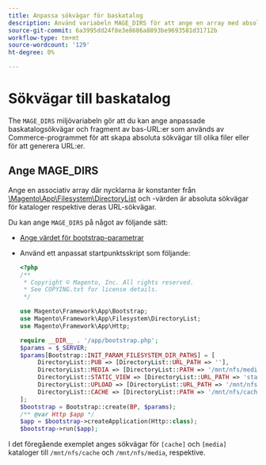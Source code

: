 ```yaml
---
title: Anpassa sökvägar för baskatalog
description: Använd variabeln MAGE_DIRS för att ange en array med absoluta sökvägar.
source-git-commit: 6a3995dd24f8e3e8686a8893be9693581d31712b
workflow-type: tm+mt
source-wordcount: '129'
ht-degree: 0%

---
```



# Sökvägar till baskatalog

The `MAGE_DIRS` miljövariabeln gör att du kan ange anpassade baskatalogsökvägar och fragment av bas-URL:er som används av Commerce-programmet för att skapa absoluta sökvägar till olika filer eller för att generera URL:er.

## Ange MAGE_DIRS

Ange en associativ array där nycklarna är konstanter från [\\Magento\\App\\Filesystem\\DirectoryList][directory-list] och -värden är absoluta sökvägar för kataloger respektive deras URL-sökvägar.

Du kan ange `MAGE_DIRS` på något av följande sätt:

- [Ange värdet för bootstrap-parametrar](../bootstrap/set-parameters.md)
- Använd ett anpassat startpunktsskript som följande:

   ```php
   <?php
   /**
    * Copyright © Magento, Inc. All rights reserved.
    * See COPYING.txt for license details.
    */
   
   use Magento\Framework\App\Bootstrap;
   use Magento\Framework\App\Filesystem\DirectoryList;
   use Magento\Framework\App\Http;
   
   require __DIR__ . '/app/bootstrap.php';
   $params = $_SERVER;
   $params[Bootstrap::INIT_PARAM_FILESYSTEM_DIR_PATHS] = [
        DirectoryList::PUB => [DirectoryList::URL_PATH => ''],
        DirectoryList::MEDIA => [DirectoryList::PATH => '/mnt/nfs/media', DirectoryList::URL_PATH => ''],
        DirectoryList::STATIC_VIEW => [DirectoryList::URL_PATH => 'static'],
        DirectoryList::UPLOAD => [DirectoryList::URL_PATH => '/mnt/nfs/media/upload'],
        DirectoryList::CACHE => [DirectoryList::PATH => '/mnt/nfs/cache'],
   ];
   $bootstrap = Bootstrap::create(BP, $params);
   /** @var Http $app */
   $app = $bootstrap->createApplication(Http::class);
   $bootstrap->run($app);
   ```

I det föregående exemplet anges sökvägar för `[cache]` och `[media]` kataloger till `/mnt/nfs/cache` och `/mnt/nfs/media`, respektive.

<!-- link definitions -->

[directory-list]: https://github.com/magento/magento2/blob/2.4/lib/internal/Magento/Framework/App/Filesystem/DirectoryList.php
